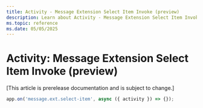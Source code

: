 ```yaml
---
title: Activity - Message Extension Select Item Invoke (preview)
description: Learn about Activity - Message Extension Select Item Invoke (preview)
ms.topic: reference
ms.date: 05/05/2025
---
```


# Activity: Message Extension Select Item Invoke (preview)

[This article is prerelease documentation and is subject to change.]

<!-- langtabs-start -->
```typescript
app.on('message.ext.select-item', async ({ activity }) => {});
```
<!-- langtabs-end -->